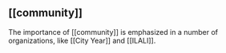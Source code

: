 ## [[community]]

The importance of [[community]] is emphasized in a number of organizations,  like [[City Year]] and [[ILALI]]. 